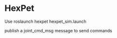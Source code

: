 # HexPet

Use roslaunch hexpet hexpet_sim.launch

publish a joint_cmd_msg message to send commands

